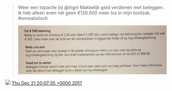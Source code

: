 > Weer een topactie bij @ingnl Makkelijk geld verdienen met beleggen\. Ik heb alleen even net geen €120\.000 meer los in mijn kontzak\. \#onrealistisch 
> 
> ![](../../media/943936003676524545-DRmIyHpXkAU3MRP.jpg)

<img src="../../media/tweet.ico" width="12" /> [Thu Dec 21 20:07:35 +0000 2017](https://twitter.com/DromerDenker/status/943936003676524545)